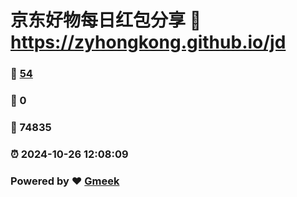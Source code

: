 # 京东好物每日红包分享 :link: https://zyhongkong.github.io/jd 
### :page_facing_up: [54](https://zyhongkong.github.io/jd/tag.html) 
### :speech_balloon: 0 
### :hibiscus: 74835 
### :alarm_clock: 2024-10-26 12:08:09 
### Powered by :heart: [Gmeek](https://github.com/Meekdai/Gmeek)
